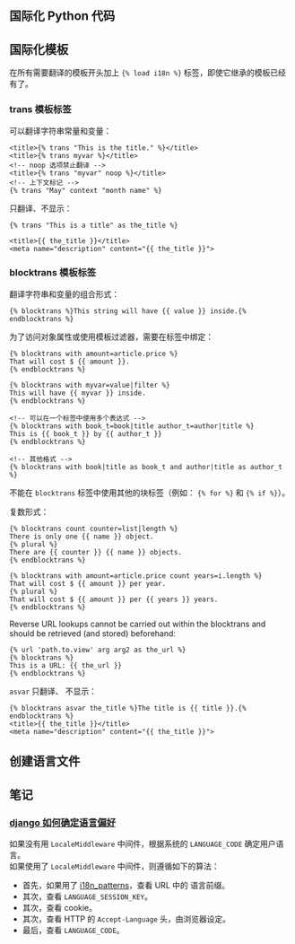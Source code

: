 ## 国际化 Python 代码

## 国际化模板
在所有需要翻译的模板开头加上 `{% load i18n %}` 标签，即使它继承的模板已经有了。  

### trans 模板标签
可以翻译字符串常量和变量：  
```django
<title>{% trans "This is the title." %}</title>
<title>{% trans myvar %}</title>
<!-- noop 选项禁止翻译 -->
<title>{% trans "myvar" noop %}</title>
<!-- 上下文标记 -->
{% trans "May" context "month name" %}
```

只翻译、不显示：  
```django
{% trans "This is a title" as the_title %}

<title>{{ the_title }}</title>
<meta name="description" content="{{ the_title }}">
```

### blocktrans 模板标签
翻译字符串和变量的组合形式：  
```django
{% blocktrans %}This string will have {{ value }} inside.{% endblocktrans %}
```
为了访问对象属性或使用模板过滤器，需要在标签中绑定：  
```django
{% blocktrans with amount=article.price %}
That will cost $ {{ amount }}.
{% endblocktrans %}

{% blocktrans with myvar=value|filter %}
This will have {{ myvar }} inside.
{% endblocktrans %}

<!-- 可以在一个标签中使用多个表达式 -->
{% blocktrans with book_t=book|title author_t=author|title %}
This is {{ book_t }} by {{ author_t }}
{% endblocktrans %}

<!-- 其他格式 -->
{% blocktrans with book|title as book_t and author|title as author_t %}
```

不能在 `blocktrans` 标签中使用其他的块标签（例如： `{% for %}` 和 `{% if %}`）。  

复数形式：  
```django
{% blocktrans count counter=list|length %}
There is only one {{ name }} object.
{% plural %}
There are {{ counter }} {{ name }} objects.
{% endblocktrans %}

{% blocktrans with amount=article.price count years=i.length %}
That will cost $ {{ amount }} per year.
{% plural %}
That will cost $ {{ amount }} per {{ years }} years.
{% endblocktrans %}
```

Reverse URL lookups cannot be carried out within the blocktrans and should be retrieved (and stored) beforehand:  
```django
{% url 'path.to.view' arg arg2 as the_url %}
{% blocktrans %}
This is a URL: {{ the_url }}
{% endblocktrans %}
```

`asvar` 只翻译、 不显示：  
```django
{% blocktrans asvar the_title %}The title is {{ title }}.{% endblocktrans %}
<title>{{ the_title }}</title>
<meta name="description" content="{{ the_title }}">
```

## 创建语言文件


## 笔记
### [django 如何确定语言偏好](https://docs.djangoproject.com/en/2.2/topics/i18n/translation/#how-django-discovers-language-preference)
如果没有用 `LocaleMiddleware` 中间件，根据系统的 `LANGUAGE_CODE` 确定用户语言。  
如果使用了 `LocaleMiddleware` 中间件，则遵循如下的算法：  
- 首先，如果用了 [i18n_patterns](https://docs.djangoproject.com/en/2.2/topics/i18n/translation/#module-django.conf.urls.i18n)，查看 URL 中的 语言前缀。  
- 其次，查看 `LANGUAGE_SESSION_KEY`。  
- 其次，查看 cookie。  
- 其次，查看 HTTP 的 `Accept-Language` 头，由浏览器设定。  
- 最后，查看 `LANGUAGE_CODE`。  
